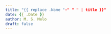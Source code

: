 ```yaml
---
title: "{{ replace .Name "-" " " | title }}"
date: {{ .Date }}
author: M. S. Melo
draft: false
---
```

